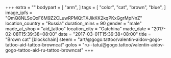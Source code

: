 +++
extra = ""
bodypart = [
  "arm",
]
tags = [
  "color",
  "cat",
  "brown",
  "blue",
]
image_ipfs = "QmQ8NLSoQxF6M9Z2CLuwRPMQtTXJikKK2kqPKxGgrMpNnZ"
location_country = "Russia"
duration_mins = 90
gender = "male"
made_at_shop = "aid_tattoo"
location_city = "Gatchina"
made_date = "2017-02-08T15:39:38+08:00"
date = "2017-03-01T15:39:38+08:00"
title = "Brown cat"
[blockchain]
steem = "art/@gogo.tattoo/valentin-aidov-gogo-tattoo-aid-tattoo-browncat"
golos = "ru--tatu/@gogo.tattoo/valentin-aidov-gogo-tattoo-aid-ru-tattoo-browncat"
+++
